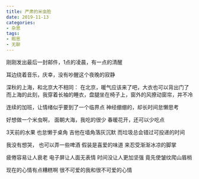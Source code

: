 ```yaml
---
title: 严肃的米虫脸
date: 2019-11-13
categories:
- 杂思
tags:
- 暇思
- 无聊
---
```


刚刚发出最后一封邮件，1点的凌晨，有一点的清醒

耳边绕着音乐，庆幸，没有吵醒这个夜晚的寂静

深秋的上海，和北京大不相同：
在北京，暖气应该来了吧，大衣也可以背出门了
而上海的此刻，我穿着长袖的睡衣，盘腿坐在椅子上，窗外的风撩动窗帘，并不冷

连续的加班，让情绪似乎要到了一个临界点
神经绷绷的，却长时间怠懒思考

好想做一个米虫啊，
面朝大海，我吃的很少
春暖花开，还可以少吃点
<!---more-->
3天前的水果
也怠懒于桌角
吉他在墙角落灰沉默
而垃圾总会错过可投递的时间

我没有想哭，
也可以弄一些啤酒
假装是喜爱的味道
来忍受渐渐冰凉的脚掌

疲倦容易让人衰老
电子屏让人面无表情
时间没让人更加坚强
竟先使皱纹爬山眉梢

现在的心情有点糟糕啊
很不可爱的我和很不可爱的心情








